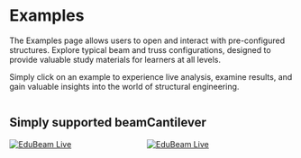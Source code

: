 # Examples

The Examples page allows users to open and interact with pre-configured structures. Explore typical beam and truss configurations, designed to provide valuable study materials for learners at all levels.

Simply click on an example to experience live analysis, examine results, and gain valuable insights into the world of structural engineering.

<div style="display: flex">

<div>

## Simply supported beam

[![EduBeam Live](/simply_supported.png)](https://run.edubeam.app/?model=eyJuIjpbWzEsWzAsMCwwXSxbMCwyXV0sWzIsWzUsMCwwXSxbMl1dXSwiZSI6W1sxLFsxLDJdLDEsMSxbZmFsc2UsZmFsc2VdXV0sIm0iOltbMSw0MDAwLDIxMDAwMDAwMDAwMCw4NzUwMDAwMDAwMCwxXV0sImNzIjpbWzEsMSwwLjAwMDA4MzU2LDEsMWUrMzJdXSwiZWwiOltbMSxbMCwxMF1dXSwibmwiOltdfQ%3D%3D)

</div>

<div>

## Cantilever

[![EduBeam Live](/cantilever.png)](https://run.edubeam.app/?model=eyJuIjpbWzEsWzAsMCwwXSxbMCwyLDRdXSxbMixbNSwwLDBdLFtdXV0sImUiOltbMSxbMSwyXSwxLDEsW2ZhbHNlLGZhbHNlXV1dLCJtIjpbWzEsNDAwMCwyMTAwMDAwMDAwMDAsODc1MDAwMDAwMDAsMV1dLCJjcyI6W1sxLDEsMC4wMDAwODM1NiwxLDFlKzMyXV0sImVsIjpbWzEsWzAsMTBdXV0sIm5sIjpbXX0%3D)

</div>

</div>

